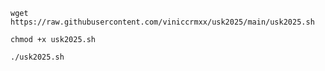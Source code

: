 ```
wget https://raw.githubusercontent.com/viniccrmxx/usk2025/main/usk2025.sh
```
```
chmod +x usk2025.sh
```
```
./usk2025.sh
```
